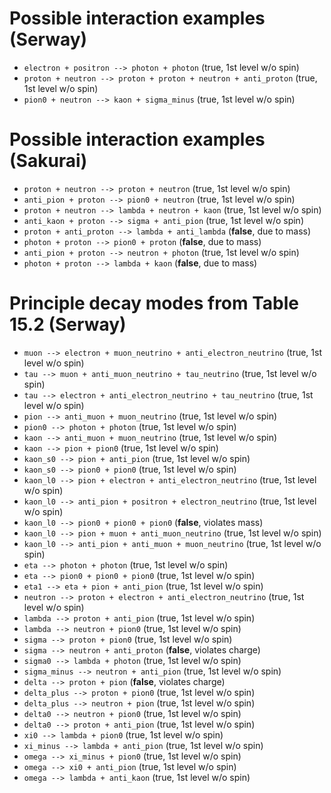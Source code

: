 # Possible interaction examples (Serway)
* `electron + positron --> photon + photon`                         (true, 1st level w/o spin)
* `proton + neutron --> proton + proton + neutron + anti_proton`    (true, 1st level w/o spin)
* `pion0 + neutron --> kaon + sigma_minus`                          (true, 1st level w/o spin)

# Possible interaction examples (Sakurai)
* `proton + neutron --> proton + neutron`                           (true, 1st level w/o spin)
* `anti_pion + proton --> pion0 + neutron`                          (true, 1st level w/o spin)
* `proton + neutron --> lambda + neutron + kaon`                    (true, 1st level w/o spin)
* `anti_kaon + proton --> sigma + anti_pion`                        (true, 1st level w/o spin)
* `proton + anti_proton --> lambda + anti_lambda`                   (**false**, due to mass)
* `photon + proton --> pion0 + proton`                              (**false**, due to mass)
* `anti_pion + proton --> neutron + photon`                         (true, 1st level w/o spin)
* `photon + proton --> lambda + kaon`                               (**false**, due to mass)

# Principle decay modes from Table 15.2 (Serway)

* `muon --> electron + muon_neutrino + anti_electron_neutrino`      (true, 1st level w/o spin)
* `tau --> muon + anti_muon_neutrino + tau_neutrino`                (true, 1st level w/o spin)
* `tau --> electron + anti_electron_neutrino + tau_neutrino`        (true, 1st level w/o spin)
* `pion --> anti_muon + muon_neutrino`                              (true, 1st level w/o spin)
* `pion0 --> photon + photon`                                       (true, 1st level w/o spin)
* `kaon --> anti_muon + muon_neutrino`                              (true, 1st level w/o spin)
* `kaon --> pion + pion0`                                           (true, 1st level w/o spin)
* `kaon_s0 --> pion + anti_pion`                                    (true, 1st level w/o spin)
* `kaon_s0 --> pion0 + pion0`                                       (true, 1st level w/o spin)
* `kaon_l0 --> pion + electron + anti_electron_neutrino`            (true, 1st level w/o spin)
* `kaon_l0 --> anti_pion + positron + electron_neutrino`            (true, 1st level w/o spin)
* `kaon_l0 --> pion0 + pion0 + pion0`                               (**false**, violates mass)
* `kaon_l0 --> pion + muon + anti_muon_neutrino`                    (true, 1st level w/o spin)
* `kaon_l0 --> anti_pion + anti_muon + muon_neutrino`               (true, 1st level w/o spin)
* `eta --> photon + photon`                                         (true, 1st level w/o spin)
* `eta --> pion0 + pion0 + pion0`                                   (true, 1st level w/o spin)
* `eta1 --> eta + pion + anti_pion`                                 (true, 1st level w/o spin)
* `neutron --> proton + electron + anti_electron_neutrino`          (true, 1st level w/o spin)
* `lambda --> proton + anti_pion`                                   (true, 1st level w/o spin)
* `lambda --> neutron + pion0`                                      (true, 1st level w/o spin)
* `sigma --> proton + pion0`                                        (true, 1st level w/o spin)
* `sigma --> neutron + anti_proton`                                 (**false**, violates charge)
* `sigma0 --> lambda + photon`                                      (true, 1st level w/o spin)
* `sigma_minus --> neutron + anti_pion`                             (true, 1st level w/o spin)
* `delta --> proton + pion`                                         (**false**, violates charge)
* `delta_plus --> proton + pion0`                                   (true, 1st level w/o spin)
* `delta_plus --> neutron + pion`                                   (true, 1st level w/o spin)
* `delta0 --> neutron + pion0`                                      (true, 1st level w/o spin)
* `delta0 --> proton + anti_pion`                                   (true, 1st level w/o spin)
* `xi0 --> lambda + pion0`                                          (true, 1st level w/o spin)
* `xi_minus --> lambda + anti_pion`                                 (true, 1st level w/o spin)
* `omega --> xi_minus + pion0`                                      (true, 1st level w/o spin)
* `omega --> xi0 + anti_pion`                                       (true, 1st level w/o spin)
* `omega --> lambda + anti_kaon`                                    (true, 1st level w/o spin)
